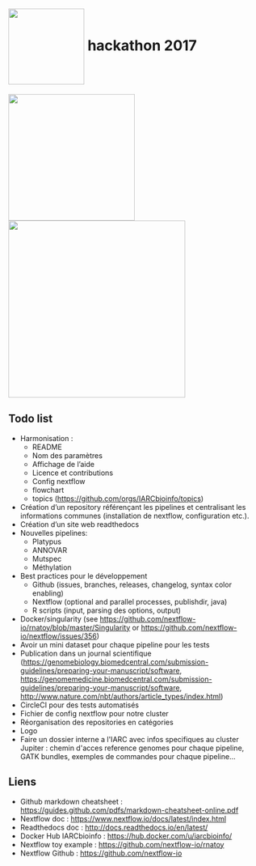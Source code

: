 # <img align="center" src="https://www.nextflow.io/img/nextflow2014_no-bg.png" width="150"> hackathon 2017

<img align="center" src="http://www.doitrightplumbers.com/images/Logo.png" width="250"> <img align="center" src="https://turbine-wpengine.netdna-ssl.com/wp-content/uploads/2016/11/Keep-it-simple-stupid-2-660x440.jpg" width="350">

## Todo list

* Harmonisation :
  * README
  * Nom des paramètres
  * Affichage de l’aide
  * Licence et contributions
  * Config nextflow
  * flowchart
  * topics (https://github.com/orgs/IARCbioinfo/topics)
* Création d’un repository référençant les pipelines et centralisant les informations communes (installation de nextflow, configuration etc.).
* Création d’un site web readthedocs
* Nouvelles pipelines:
  * Platypus
  * ANNOVAR
  * Mutspec
  * Méthylation
* Best practices pour le développement
  * Github (issues, branches, releases, changelog, syntax color enabling)
  * Nextflow (optional and parallel processes, publishdir, java)
  * R scripts (input, parsing des options, output)
* Docker/singularity (see https://github.com/nextflow-io/rnatoy/blob/master/Singularity or https://github.com/nextflow-io/nextflow/issues/356)
* Avoir un mini dataset pour chaque pipeline pour les tests
* Publication dans un journal scientifique (https://genomebiology.biomedcentral.com/submission-guidelines/preparing-your-manuscript/software, https://genomemedicine.biomedcentral.com/submission-guidelines/preparing-your-manuscript/software, http://www.nature.com/nbt/authors/article_types/index.html)
* CircleCI pour des tests automatisés
* Fichier de config nextflow pour notre cluster
* Réorganisation des repositories en catégories
* Logo
* Faire un dossier interne a l'IARC avec infos specifiques au cluster Jupiter : chemin d'acces reference genomes pour chaque pipeline, GATK bundles, exemples de commandes pour chaque pipeline...
 

## Liens

* Github markdown cheatsheet : https://guides.github.com/pdfs/markdown-cheatsheet-online.pdf
* Nextflow doc : https://www.nextflow.io/docs/latest/index.html
* Readthedocs doc : http://docs.readthedocs.io/en/latest/
* Docker Hub IARCbioinfo : https://hub.docker.com/u/iarcbioinfo/
* Nextflow toy example : https://github.com/nextflow-io/rnatoy
* Nextflow Github : https://github.com/nextflow-io

